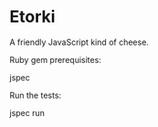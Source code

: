 
# Etorki

A friendly JavaScript kind of cheese.

Ruby gem prerequisites:

  jspec
  
Run the tests:

  jspec run

